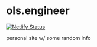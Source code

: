 # ols.engineer

[![Netlify Status](https://api.netlify.com/api/v1/badges/0f77b861-01ea-4bab-868d-f26be9083370/deploy-status)](https://app.netlify.com/sites/zealous-jackson-cdad6b/deploys)

personal site w/ some random info
